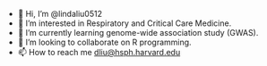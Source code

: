 - 👋 Hi, I’m @lindaliu0512
- 👀 I’m interested in Respiratory and Critical Care Medicine.
- 🌱 I’m currently learning genome-wide association study (GWAS).
- 💞️ I’m looking to collaborate on R programming.
- 📫 How to reach me dliu@hsph.harvard.edu

<!---
lindaliu0512/lindaliu0512 is a ✨ special ✨ repository because its `README.md` (this file) appears on your GitHub profile.
You can click the Preview link to take a look at your changes.
--->

